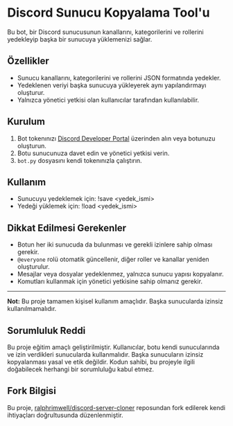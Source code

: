 # Discord Sunucu Kopyalama Tool'u

Bu bot, bir Discord sunucusunun kanallarını, kategorilerini ve rollerini yedekleyip başka bir sunucuya yüklemenizi sağlar.


## Özellikler

- Sunucu kanallarını, kategorilerini ve rollerini JSON formatında yedekler.
- Yedeklenen veriyi başka sunucuya yükleyerek aynı yapılandırmayı oluşturur.
- Yalnızca yönetici yetkisi olan kullanıcılar tarafından kullanılabilir.

## Kurulum

1. Bot tokenınızı [Discord Developer Portal](https://discord.com/developers/applications) üzerinden alın veya botunuzu oluşturun.
2. Botu sunucunuza davet edin ve yönetici yetkisi verin.
3. `bot.py` dosyasını kendi tokenınızla çalıştırın.

## Kullanım

- Sunucuyu yedeklemek için:
!save <yedek_ismi>
- Yedeği yüklemek için:
!load <yedek_ismi>


## Dikkat Edilmesi Gerekenler

- Botun her iki sunucuda da bulunması ve gerekli izinlere sahip olması gerekir.
- `@everyone` rolü otomatik güncellenir, diğer roller ve kanallar yeniden oluşturulur.
- Mesajlar veya dosyalar yedeklenmez, yalnızca sunucu yapısı kopyalanır.
- Komutları kullanmak için yönetici yetkisine sahip olmanız gerekir.

---

**Not:** Bu proje tamamen kişisel kullanım amaçlıdır. Başka sunucularda izinsiz kullanılmamalıdır.

## Sorumluluk Reddi

Bu proje eğitim amaçlı geliştirilmiştir. Kullanıcılar, botu kendi sunucularında ve izin verdikleri sunucularda kullanmalıdır. Başka sunucuların izinsiz kopyalanması yasal ve etik değildir. Kodun sahibi, bu projeyle ilgili doğabilecek herhangi bir sorumluluğu kabul etmez.

## Fork Bilgisi

Bu proje, [ralphrimwell/discord-server-cloner](https://github.com/ralphrimwell/discord-server-cloner) reposundan fork edilerek kendi ihtiyaçları doğrultusunda düzenlenmiştir.
